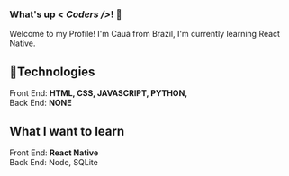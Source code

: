 ### What's up <i>< Coders /></i>! 👋
Welcome to my Profile! I'm Cauã from Brazil, I'm currently learning React Native.

## 💫Technologies

Front End: <strong>HTML, CSS, JAVASCRIPT, PYTHON,</strong> <br>
Back End: <strong>NONE</strong>

## What I want to learn

Front End: <strong> React Native </strong> <br>
Back  End: <strnog> Node, SQLite</strong>

